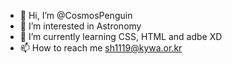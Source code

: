 - 👋 Hi, I’m @CosmosPenguin
- 👀 I’m interested in Astronomy
- 🌱 I’m currently learning CSS, HTML and adbe XD
- 📫 How to reach me sh1119@kywa.or.kr

<!---
CosmosPenguin/CosmosPenguin is a ✨ special ✨ repository because its `README.md` (this file) appears on your GitHub profile.
You can click the Preview link to take a look at your changes.
--->
